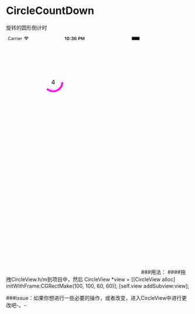 # CircleCountDown
旋转的圆形倒计时

![bongshakalaka](https://github.com/Easyzhan/CircleCountDown/blob/master/circleCount.gif)
###用法：
####拖拽CircleView.h/m到项目中，然后
     CircleView *view = [[CircleView alloc] initWithFrame:CGRectMake(100, 100, 60, 60)];
     [self.view addSubview:view];

###issue：如果你想进行一些必要的操作，或者改变，进入CircleView中进行更改吧-。-
